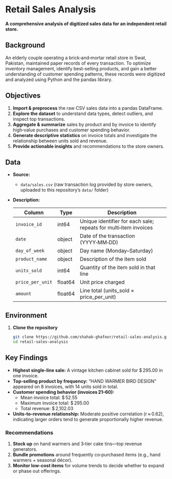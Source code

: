 # Retail Sales Analysis

**A comprehensive analysis of digitized sales data for an independent retail store.**


## Background

An elderly couple operating a brick‑and‑mortar retail store in Swat, Pakistan, maintained paper records of every transaction. To optimize inventory management, identify best-selling products, and gain a better understanding of customer spending patterns, these records were digitized and analyzed using Python and the pandas library.


## Objectives

1. **Import & preprocess** the raw CSV sales data into a pandas DataFrame.  
2. **Explore the dataset** to understand data types, detect outliers, and inspect top transactions.  
3. **Aggregate & summarize** sales by product and by invoice to identify high‑value purchases and customer spending behavior.  
4. **Generate descriptive statistics** on invoice totals and investigate the relationship between units sold and revenue.  
5. **Provide actionable insights** and recommendations to the store owners.


## Data

- **Source:**  
  - `data/sales.csv` (raw transaction log provided by store owners, uploaded to this repository’s `data/` folder)

- **Description:**  

  | Column           | Type    | Description                                                      |
  |------------------|---------|------------------------------------------------------------------|
  | `invoice_id`     | int64   | Unique identifier for each sale; repeats for multi‑item invoices |
  | `date`           | object  | Date of the transaction (YYYY‑MM‑DD)                             |
  | `day_of_week`    | object  | Day name (Monday–Saturday)                                       |
  | `product_name`   | object  | Description of the item sold                                     |
  | `units_sold`     | int64   | Quantity of the item sold in that line                           |
  | `price_per_unit` | float64 | Unit price charged                                               |
  | `amount`         | float64 | Line total (units_sold × price_per_unit)                         |


## Environment

1. **Clone the repository**  
   ```bash
   git clone https://github.com/shahab-ghafoor/retail‑sales‑analysis.git
   cd retail‑sales‑analysis


## Key Findings

- **Highest single‑line sale:** A vintage kitchen cabinet sold for $ 295.00 in one invoice.  
- **Top‑selling product by frequency:** “HAND WARMER BIRD DESIGN” appeared on 8 invoices, with 14 units sold in total.  
- **Customer spending behavior (invoices 21–60):**  
  - Mean invoice total: $ 52.55  
  - Maximum invoice total: $ 295.00  
  - Total revenue: $ 2,102.03  
- **Units‑to‑revenue relationship:** Moderate positive correlation (r ≈ 0.62), indicating larger orders tend to generate proportionally higher revenue.  

### Recommendations

1. **Stock up** on hand warmers and 3‑tier cake tins—top revenue generators.  
2. **Bundle promotions** around frequently co‑purchased items (e.g., hand warmers + seasonal décor).  
3. **Monitor low‑cost items** for volume trends to decide whether to expand or phase out offerings.  

